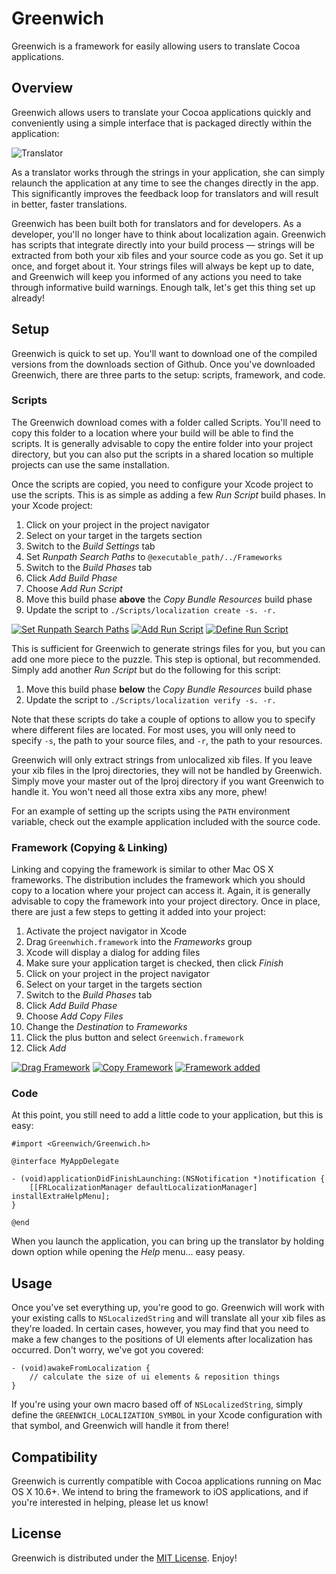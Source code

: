 # Greenwich

Greenwich is a framework for easily allowing users to translate Cocoa applications.

## Overview

Greenwich allows users to translate your Cocoa applications quickly and conveniently using a
simple interface that is packaged directly within the application:

![Translator](https://github.com/fadingred/Greenwich/raw/master/Documentation/translator.png)

As a translator works through the strings in your application, she can simply relaunch the
application at any time to see the changes directly in the app. This significantly improves
the feedback loop for translators and will result in better, faster translations.

Greenwich has been built both for translators and for developers. As a developer, you'll no
longer have to think about localization again. Greenwich has scripts that integrate directly
into your build process &mdash; strings will be extracted from both your xib files and your
source code as you go. Set it up once, and forget about it. Your strings files will always be
kept up to date, and Greenwich will keep you informed of any actions you need to take through
informative build warnings. Enough talk, let's get this thing set up already!

## Setup

Greenwich is quick to set up. You'll want to download one of the compiled versions from the
downloads section of Github. Once you've downloaded Greenwich, there are three parts
to the setup: scripts, framework, and code.

### Scripts

The Greenwich download comes with a folder called Scripts. You'll need to copy this folder
to a location where your build will be able to find the scripts. It is generally advisable
to copy the entire folder into your project directory, but you can also put the scripts
in a shared location so multiple projects can use the same installation.

Once the scripts are copied, you need to configure your Xcode project to use the scripts.
This is as simple as adding a few _Run Script_ build phases. In your Xcode project:

  1. Click on your project in the project navigator
  1. Select on your target in the targets section
  1. Switch to the _Build Settings_ tab
  1. Set _Runpath Search Paths_ to `@executable_path/../Frameworks`
  1. Switch to the _Build Phases_ tab
  1. Click _Add Build Phase_
  1. Choose _Add Run Script_
  1. Move this build phase **above** the _Copy Bundle Resources_ build phase
  1. Update the script to `./Scripts/localization create -s. -r.`

[![Set Runpath Search Paths](https://github.com/fadingred/Greenwich/raw/master/Documentation/runpaths_thumbnail.png)](https://github.com/fadingred/Greenwich/raw/master/Documentation/runpaths.png) [![Add Run Script](https://github.com/fadingred/Greenwich/raw/master/Documentation/runscript_thumbnail.png)](https://github.com/fadingred/Greenwich/raw/master/Documentation/runscript.png) [![Define Run Script](https://github.com/fadingred/Greenwich/raw/master/Documentation/definescript_thumbnail.png)](https://github.com/fadingred/Greenwich/raw/master/Documentation/definescript.png)

This is sufficient for Greenwich to generate strings files for you, but you can add one more piece to the puzzle.
This step is optional, but recommended. Simply add another _Run Script_ but do the following for this script:

  1. Move this build phase **below** the _Copy Bundle Resources_ build phase
  1. Update the script to `./Scripts/localization verify -s. -r.`

Note that these scripts do take a couple of options to allow you to specify where different files are located.
For most uses, you will only need to specify `-s`, the path to your source files, and `-r`, the path to your
resources.

Greenwich will only extract strings from unlocalized xib files. If you leave your xib files in the
lproj directories, they will not be handled by Greenwich. Simply move your master out of the lproj
directory if you want Greenwich to handle it. You won't need all those extra xibs any more, phew!

For an example of setting up the scripts using the `PATH` environment variable, check out
the example application included with the source code.

### Framework (Copying & Linking)

Linking and copying the framework is similar to other Mac OS X frameworks. The distribution
includes the framework which you should copy to a location where your project can access it. Again,
it is generally advisable to copy the framework into your project directory. Once in place, there
are just a few steps to getting it added into your project:

  1. Activate the project navigator in Xcode
  1. Drag `Greenwhich.framework` into the _Frameworks_ group
  1. Xcode will display a dialog for adding files
  1. Make sure your application target is checked, then click _Finish_
  1. Click on your project in the project navigator
  1. Select on your target in the targets section
  1. Switch to the _Build Phases_ tab
  1. Click _Add Build Phase_
  1. Choose _Add Copy Files_
  1. Change the _Destination_ to _Frameworks_
  1. Click the plus button and select `Greenwich.framework`
  1. Click _Add_

[![Drag Framework](https://github.com/fadingred/Greenwich/raw/master/Documentation/frameworkdrag_thumbnail.png)](https://github.com/fadingred/Greenwich/raw/master/Documentation/frameworkdrag.png) [![Copy Framework](https://github.com/fadingred/Greenwich/raw/master/Documentation/frameworkcopy_thumbnail.png)](https://github.com/fadingred/Greenwich/raw/master/Documentation/frameworkcopy.png) [![Framework added](https://github.com/fadingred/Greenwich/raw/master/Documentation/frameworkadded_thumbnail.png)](https://github.com/fadingred/Greenwich/raw/master/Documentation/frameworkadded.png)

### Code

At this point, you still need to add a little code to your application, but this is easy:

    #import <Greenwich/Greenwich.h>
    
    @interface MyAppDelegate
    
    - (void)applicationDidFinishLaunching:(NSNotification *)notification {
    	[[FRLocalizationManager defaultLocalizationManager] installExtraHelpMenu];
    }
    
    @end

When you launch the application, you can bring up the translator by holding down option while
opening the _Help_ menu... easy peasy.


## Usage

Once you've set everything up, you're good to go. Greenwich will work with your existing calls to
`NSLocalizedString` and will translate all your xib files as they're loaded. In certain cases,
however, you may find that you need to make a few changes to the positions of UI elements after
localization has occurred. Don't worry, we've got you covered:

    - (void)awakeFromLocalization {
        // calculate the size of ui elements & reposition things
    }

If you're using your own macro based off of `NSLocalizedString`, simply define the `GREENWICH_LOCALIZATION_SYMBOL` in
your Xcode configuration with that symbol, and Greenwich will handle it from there!


## Compatibility

Greenwich is currently compatible with Cocoa applications running on Mac OS X 10.6+. We intend
to bring the framework to iOS applications, and if you're interested in helping, please let us
know!


## License

Greenwich is distributed under the [MIT License](http://www.opensource.org/licenses/mit-license.php). Enjoy!
